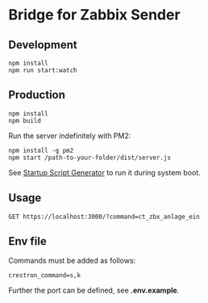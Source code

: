 # Bridge for Zabbix Sender

## Development
```
npm install
npm run start:watch
```

## Production
```
npm install
npm build
```

Run the server indefinitely with PM2:
```
npm install -g pm2
npm start /path-to-your-folder/dist/server.js
```
See [Startup Script Generator](https://pm2.keymetrics.io/docs/usage/startup/) to run it during system boot.

## Usage
```
GET https://localhost:3000/?command=ct_zbx_anlage_ein
```

## Env file
Commands must be added as follows:
```
crestron_command=s,k
```
Further the port can be defined, see **.env.example**.